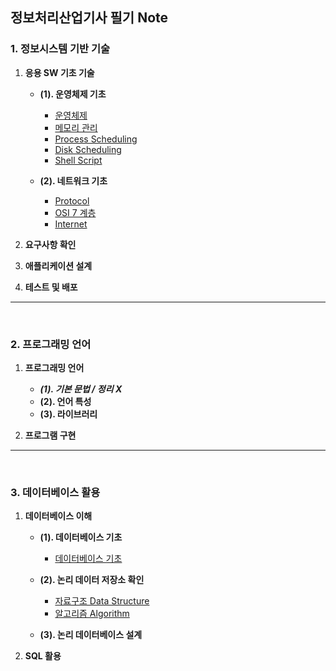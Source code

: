 ## 정보처리산업기사 필기 Note

### 1. 정보시스템 기반 기술

1. **응용 SW 기초 기술**
    - **(1). 운영체제 기초**
        - [운영체제](/1.정보시스템_기반_기술/1.%20응용_SW_기초기술/1.운영체제_기초_활용/1_운영체제.md)
        - [메모리 관리](/1.정보시스템_기반_기술/1.%20응용_SW_기초기술/1.운영체제_기초_활용/2_메모리_관리.md)
        - [Process Scheduling](/1.정보시스템_기반_기술/1.%20응용_SW_기초기술/1.운영체제_기초_활용/3_Process_Scheduling.md)
        - [Disk Scheduling](/1.정보시스템_기반_기술/1.%20응용_SW_기초기술/1.운영체제_기초_활용/4_Disk_Scheduling.md)
        - [Shell Script](/1.정보시스템_기반_기술/1.%20응용_SW_기초기술/1.운영체제_기초_활용/5.%20Shell%20Script.md)

    - **(2). 네트워크 기초**
        - [Protocol](/1.정보시스템_기반_기술/1.%20응용_SW_기초기술/2.네트워크_기초_활용/1.%20Protocol.md)
        - [OSI 7 계층](/1.정보시스템_기반_기술/1.%20응용_SW_기초기술/2.네트워크_기초_활용/2.%20OSI%207계층.md)
        - [Internet](/1.정보시스템_기반_기술/1.%20응용_SW_기초기술/2.네트워크_기초_활용/3.%20Internet.md)


2. **요구사항 확인**
3. **애플리케이션 설계**
4. **테스트 및 배포**

---
<br/>

### 2. 프로그래밍 언어

1. **프로그래밍 언어**
    - ***(1). 기본 문법 / 정리 X***
    - **(2). 언어 특성**
    - **(3). 라이브러리**

2. **프로그램 구현**

---
<br/>

### 3. 데이터베이스 활용

1. **데이터베이스 이해**
    - **(1). 데이터베이스 기초**
        - [데이터베이스 기초](/3.데이터베이스_활용/1.Database_Basic/1.%20데이터베이스%20기초.md)

    - **(2). 논리 데이터 저장소 확인**
        - [자료구조 Data Structure](/3.데이터베이스_활용/1.Database_Basic/2.%20Data_Structure.md)
        - [알고리즘 Algorithm](/3.데이터베이스_활용/1.Database_Basic/3.%20Algorithm.md)
    - **(3). 논리 데이터베이스 설계**

2. **SQL 활용**
